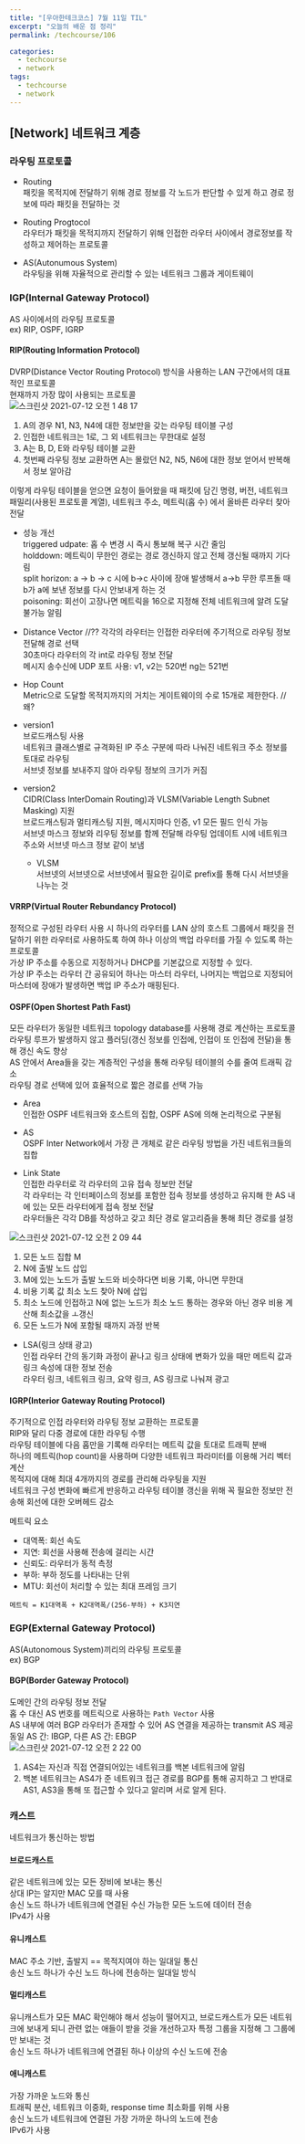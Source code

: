 ```yaml
---
title: "[우아한테크코스] 7월 11일 TIL"
excerpt: "오늘의 배운 점 정리"
permalink: /techcourse/106

categories:
  - techcourse
  - network
tags:
  - techcourse
  - network
---   
```


## [Network] 네트워크 계층  
### 라우팅 프로토콜  
- Routing  
패킷을 목적지에 전달하기 위해 경로 정보를 각 노드가 판단할 수 있게 하고 경로 정보에 따라 패킷을 전달하는 것  
- Routing Progtocol  
라우터가 패킷을 목적지까지 전달하기 위해 인접한 라우터 사이에서 경로정보를 작성하고 제어하는 프로토콜  

- AS(Autonumous System)  
라우팅을 위해 자율적으로 관리할 수 있는 네트워크 그룹과 게이트웨이  

### IGP(Internal Gateway Protocol)  
AS 사이에서의 라우팅 프로토콜  
ex) RIP, OSPF, IGRP  

#### RIP(Routing Information Protocol)  
DVRP(Distance Vector Routing Protocol) 방식을 사용하는 LAN 구간에서의 대표적인 프로토콜  
현재까지 가장 많이 사용되는 프로토콜  
![스크린샷 2021-07-12 오전 1 48 17](https://user-images.githubusercontent.com/43775108/125203441-4f285a00-e2b3-11eb-8d05-4b4432c41c0c.png)  
1. A의 경우 N1, N3, N4에 대한 정보만을 갖는 라우팅 테이블 구성  
2. 인접한 네트워크는 1로, 그 외 네트워크는 무한대로 설정  
3. A는 B, D, E와 라우팅 테이블 교환  
4. 첫번째 라우팅 정보 교환하면 A는 몰랐던 N2, N5, N6에 대한 정보 얻어서 반복해서 정보 알아감  

이렇게 라우팅 테이블을 얻으면 요청이 들어왔을 때 패킷에 담긴 명령, 버전, 네트워크 패밀리(사용된 프로토콜 계열), 네트워크 주소, 메트릭(홉 수) 에서 올바른 라우터 찾아 전달  

- 성능 개선  
triggered udpate: 홉 수 변경 시 즉시 통보해 복구 시간 줄임  
holddown: 메트릭이 무한인 경로는 경로 갱신하지 않고 전체 갱신될 때까지 기다림  
split horizon: a -> b -> c 시에 b->c 사이에 장애 발생해서 a->b 무한 루프돌 때 b가 a에 보낸 정보를 다시 안보내게 하는 것  
poisoning: 회선이 고장나면 메트릭을 16으로 지정해 전체 네트워크에 알려 도달 불가능 알림  

- Distance Vector  //??
각각의 라우터는 인접한 라우터에 주기적으로 라우팅 정보 전달해 경로 선택  
30초마다 라우터의 각 int로 라우팅 정보 전달  
메시지 송수신에 UDP 포트 사용: v1, v2는 520번 ng는 521번  

- Hop Count  
Metric으로 도달할 목적지까지의 거치는 게이트웨이의 수로 15개로 제한한다. //왜?  

- version1  
브로드캐스팅 사용  
네트워크 클래스별로 규격화된 IP 주소 구분에 따라 나눠진 네트워크 주소 정보를 토대로 라우팅  
서브넷 정보를 보내주지 않아 라우팅 정보의 크기가 커짐  

- version2  
CIDR(Class InterDomain Routing)과 VLSM(Variable Length Subnet Masking) 지원  
브로드캐스팅과 멀티캐스팅 지원, 메시지마다 인증, v1 모든 필드 인식 가능  
서브넷 마스크 정보와 리우팅 정보를 함께 전달해 라우팅 업데이트 시에 네트워크 주소와 서브넷 마스크 정보 같이 보냄  
    - VLSM  
    서브넷의 서브넷으로 서브넷에서 필요한 길이로 prefix를 통해 다시 서브넷을 나누는 것  

#### VRRP(Virtual Router Rebundancy Protocol)  
정적으로 구성된 라우터 사용 시 하나의 라우터를 LAN 상의 호스트 그룹에서 패킷을 전달하기 위한 라우터로 사용하도록 하여 하나 이상의 백업 라우터를 가질 수 있도록 하는 프로토콜  
가상 IP 주소를 수동으로 지정하거나 DHCP를 기본값으로 지정할 수 있다.  
가상 IP 주소는 라우터 간 공유되어 하나는 마스터 라우터, 나머지는 백업으로 지정되어 마스터에 장애가 발생하면 백업 IP 주소가 매핑된다.  

#### OSPF(Open Shortest Path Fast)  
모든 라우터가 동일한 네트워크 topology database를 사용해 경로 계산하는 프로토콜  
라우팅 루프가 발생하지 않고 플러딩(갱신 정보를 인접에, 인접이 또 인접에 전달)을 통해 갱신 속도 향상  
AS 안에서 Area들을 갖는 계층적인 구성을 통해 라우팅 테이블의 수를 줄여 트래픽 감소  
라우팅 경로 선택에 있어 효율적으로 짧은 경로를 선택 가능  

- Area  
인접한 OSPF 네트워크와 호스트의 집합, OSPF AS에 의해 논리적으로 구분됨  
- AS  
OSPF Inter Network에서 가장 큰 개체로 같은 라우팅 방법을 가진 네트워크들의 집합  

- Link State  
인접한 라우터로 각 라우터의 고유 접속 정보만 전달  
각 라우터는 각 인터페이스의 정보를 포함한 접속 정보를 생성하고 유지해 한 AS 내에 있는 모든 라우터에게 접속 정보 전달  
라우터들은 각각 DB를 작성하고 갖고 최단 경로 알고리즘을 통해 최단 경로를 설정  

![스크린샷 2021-07-12 오전 2 09 44](https://user-images.githubusercontent.com/43775108/125204051-3bcabe00-e2b6-11eb-96ee-21e312c5eaa4.png)  
1. 모든 노드 집합 M  
2. N에 출발 노드 삽입  
3. M에 있는 노드가 출발 노드와 비슷하다면 비용 기록, 아니면 무한대  
4. 비용 기록 값 최소 노드 찾아 N에 삽입  
5. 최소 노드에 인접하고 N에 없는 노드가 최소 노드 통하는 경우와 아닌 경우 비용 계산해 최소값을 ㅗ갱신  
6. 모든 노드가 N에 포함될 때까지 과정 반복  

- LSA(링크 상태 광고)  
인접 라우터 간의 동기화 과정이 끝나고 링크 상태에 변화가 있을 때만 메트릭 값과 링크 속성에 대한 정보 전송  
라우터 링크, 네트워크 링크, 요약 링크, AS 링크로 나눠져 광고  

#### IGRP(Interior Gateway Routing Protocol)  
주기적으로 인접 라우터와 라우팅 정보 교환하는 프로토콜  
RIP와 달리 다중 경로에 대한 라우팅 수행  
라우팅 테이블에 다음 홉만을 기록해 라우터는 메트릭 값을 토대로 트래픽 분배  
하나의 메트릭(hop count)을 사용하며 다양한 네트워크 파라미터를 이용해 거리 벡터 계산  
목적지에 대해 최대 4개까지의 경로를 관리해 라우팅을 지원  
네트워크 구성 변화에 빠르게 반응하고 라우팅 테이블 갱신을 위해 꼭 필요한 정보만 전송해 회선에 대한 오버헤드 감소  

메트릭 요소  
- 대역폭: 회선 속도  
- 지연: 회선을 사용해 전송에 걸리는 시간  
- 신뢰도: 라우터가 동적 측정  
- 부하: 부하 정도를 나타내는 단위  
- MTU: 회선이 처리할 수 있는 최대 프레임 크기  

`메트릭 = K1대역폭 + K2대역폭/(256-부하) + K3지연`  

### EGP(External Gateway Protocol)  
AS(Autonomous System)끼리의 라우팅 프로토콜  
ex) BGP  

#### BGP(Border Gateway Protocol)  
도메인 간의 라우팅 정보 전달  
홉 수 대신 AS 번호를 메트릭으로 사용하는 `Path Vector` 사용  
AS 내부에 여러 BGP 라우터가 존재할 수 있어 AS 연결을 제공하는 transmit AS 제공  
동일 AS 간: IBGP, 다른 AS 간: EBGP  
![스크린샷 2021-07-12 오전 2 22 00](https://user-images.githubusercontent.com/43775108/125204380-f1e2d780-e2b7-11eb-9311-54e160dc58d2.png)  

1. AS4는 자신과 직접 연결되어있는 네트워크를 백본 네트워크에 알림  
2. 백본 네트워크는 AS4가 준 네트워크 접근 경로를 BGP를 통해 공지하고 그 반대로 AS1, AS3을 통해 또 접근할 수 있다고 알리며 서로 알게 된다.    

### 캐스트  
네트워크가 통신하는 방법  

#### 브로드캐스트
같은 네트워크에 있는 모든 장비에 보내는 통신  
상대 IP는 알지만 MAC 모를 때 사용  
송신 노드 하나가 네트워크에 연결된 수신 가능한 모든 노드에 데이터 전송  
IPv4가 사용  

#### 유니캐스트  
MAC 주소 기반, 출발지 == 목적지여야 하는 일대일 통신  
송신 노드 하나가 수신 노드 하나에 전송하는 일대일 방식  

#### 멀티캐스트
유니캐스트가 모든 MAC 확인해야 해서 성능이 떨어지고, 브로드캐스트가 모든 네트워크에 보내게 되니 관련 없는 애들이 받을 것을 개선하고자 특정 그룹을 지정해 그 그룹에만 보내는 것  
송신 노드 하나가 네트워크에 연결된 하나 이상의 수신 노드에 전송  

#### 애니캐스트  
가장 가까운 노드와 통신  
트래픽 분산, 네트워크 이중화, response time 최소화를 위해 사용  
송신 노드가 네트워크에 연결된 가장 가까운 하나의 노드에 전송  
IPv6가 사용  